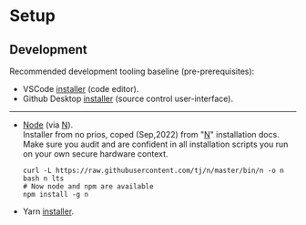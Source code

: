 # Setup

## Development

Recommended development tooling baseline (pre-prerequisites):

- VSCode [installer](https://code.visualstudio.com/) (code editor).
- Github Desktop [installer](https://desktop.github.com/) (source control user-interface).

---

- [Node](https://nodejs.org/en/) (via [N](https://github.com/tj/n)).  
  Installer from no prios, coped (Sep,2022) from "[N](https://github.com/tj/n)" installation docs.  
  Make sure you audit and are confident in all installation
  scripts you run on your own secure hardware context.

      curl -L https://raw.githubusercontent.com/tj/n/master/bin/n -o n
      bash n lts
      # Now node and npm are available
      npm install -g n

- Yarn [installer](https://yarnpkg.com/getting-started/install).
